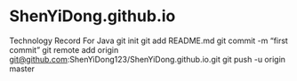 # ShenYiDong.github.io
Technology Record For Java
git init
git add README.md
git commit -m “first commit”
git remote add origin git@github.com:ShenYiDong123/ShenYiDong.github.io.git
git push -u origin master
